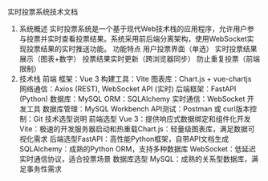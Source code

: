 实时投票系统技术文档
1. 系统概述
实时投票系统是一个基于现代Web技术栈的应用程序，允许用户参与投票并实时查看投票结果。系统采用前后端分离架构，使用WebSocket实现投票结果的实时推送功能。
功能特点
用户投票界面（单选）
实时投票结果展示（图表+数字）
投票结果实时更新（跨浏览器同步）
防止重复投票（前端限制）
2. 技术栈
前端
​​框架​​：Vue 3
​​构建工具​​：Vite
​​图表库​​：Chart.js + vue-chartjs
​​网络通信​​：Axios (REST), WebSocket API (实时)
后端
​​框架​​：FastAPI (Python)
​​数据库​​：MySQL
​​ORM​​：SQLAlchemy
​​实时通信​​：WebSocket
开发工具
​​数据库管理​​：MySQL Workbench
​​API测试​​：Postman 或 curl
​​版本控制​​：Git
技术选型说明
前端选型
​​Vue 3​​：提供响应式数据绑定和组件化开发
​​Vite​​：极速的开发服务器启动和热重载
​​Chart.js​​：轻量级图表库，满足数据可视化需求
后端选型
​​FastAPI​​：高性能Python框架，自带API文档生成
​​SQLAlchemy​​：成熟的Python ORM，支持多种数据库
​​WebSocket​​：低延迟实时通信协议，适合投票场景
数据库选型
​​MySQL​​：成熟的关系型数据库，满足事务性需求
